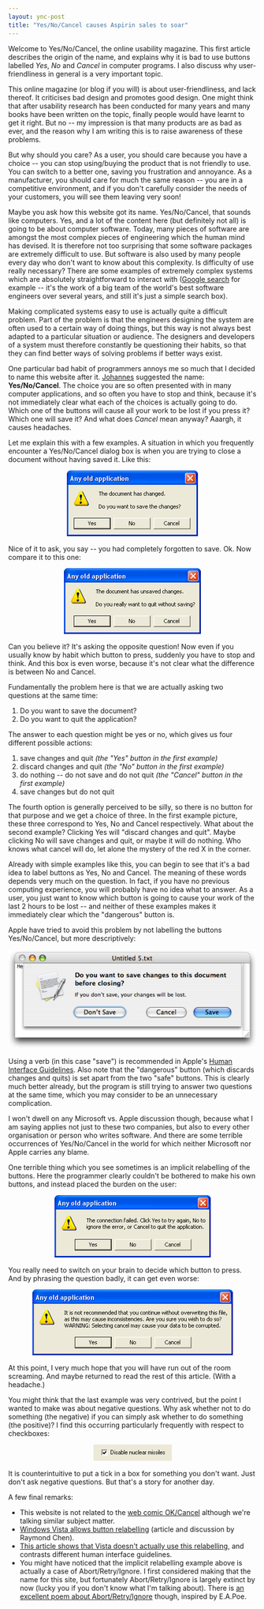 ```yaml
---
layout: ync-post
title: "Yes/No/Cancel causes Aspirin sales to soar"
---
```


Welcome to Yes/No/Cancel, the online usability magazine. This first article describes the origin of
the name, and explains why it is bad to use buttons labelled *Yes*, *No* and *Cancel* in computer
programs. I also discuss why user-friendliness in general is a very important topic.

This online
magazine (or blog if you will) is about user-friendliness, and lack thereof. It criticises bad
design and promotes good design. One might think that after usability research has been conducted
for many years and many books have been written on the topic, finally people would have learnt to
get it right. But no -- my impression is that many products are as bad as ever, and the reason why I
am writing this is to raise awareness of these problems.

But why should you care? As a user, you
should care because you have a choice -- you can stop using/buying the product that is not friendly
to use. You can switch to a better one, saving you frustration and annoyance. As a manufacturer, you
should care for much the same reason -- you are in a competitive environment, and if you don't
carefully consider the needs of your customers, you will see them leaving very soon!

Maybe you ask
how this website got its name. Yes/No/Cancel, that sounds like computers. Yes, and a lot of the
content here (but definitely not all) is going to be about computer software. Today, many pieces of
software are amongst the most complex pieces of engineering which the human mind has devised. It is
therefore not too surprising that some software packages are extremely difficult to use. But
software is also used by many people every day who don't want to know about this complexity. Is
difficulty of use really necessary? There are some examples of extremely complex systems which are
absolutely straightforward to interact with ([Google search](http://www.google.com) for example --
it's the work of a big team of the world's best software engineers over several years, and still
it's just a simple search box).

Making complicated systems easy to use is actually quite a
difficult problem. Part of the problem is that the engineers designing the system are often used to
a certain way of doing things, but this way is not always best adapted to a particular situation or
audience. The designers and developers of a system must therefore constantly be questioning their
habits, so that they can find better ways of solving problems if better ways exist.

One particular
bad habit of programmers annoys me so much that I decided to name this website after it.
[Johannes](http://www.jhauser.de/) suggested the name: **Yes/No/Cancel**. The choice you are so
often presented with in many computer applications, and so often you have to stop and think, because
it's not immediately clear what each of the choices is actually going to do. Which one of the
buttons will cause all your work to be lost if you press it? Which one will save it? And what does
*Cancel* mean anyway? Aaargh, it causes headaches.

Let me explain this with a few examples. A
situation in which you frequently encounter a Yes/No/Cancel dialog box is when you are trying to
close a document without having saved it. Like
this:

<p style="text-align:
center"><img src="/static/2007/07/yesnocancel1-en.png" alt="Do you want to save the changes?
Yes/No/Cancel" /></p>

Nice of it to ask, you say -- you had completely forgotten to save. Ok. Now
compare it to this one:

<p style="text-align:
center"><img src="/static/2007/07/yesnocancel2-en.png" alt="Do you really want to quit without
saving? Yes/No/Cancel" /></p>

Can you believe it? It's asking the opposite question! Now even if you
usually know by habit which button to press, suddenly you have to stop and think. And this box is
even worse, because it's not clear what the difference is between No and Cancel.

Fundamentally the problem here is that we are actually asking two questions at the same time:

1. Do you want to save the document?
2. Do you want to quit the application?

The answer to each question might be yes or no, which gives us four different possible actions:

1. save changes and quit *(the "Yes" button in the first example)*
2. discard changes and quit *(the "No" button in the first example)*
3. do nothing -- do not save and do not quit *(the "Cancel" button in the first example)*
4. save changes but do not quit

The fourth option is generally perceived
to be silly, so there is no button for that purpose and we get a choice of three. In the first
example picture, these three correspond to Yes, No and Cancel respectively. What about the second
example? Clicking Yes will "discard changes and quit". Maybe clicking No will save changes and quit,
or maybe it will do nothing. Who knows what cancel will do, let alone the mystery of the red X in
the corner.

Already with simple examples like this, you can begin to see that it's a bad idea to
label buttons as Yes, No and Cancel. The meaning of these words depends very much on the question.
In fact, if you have no previous computing experience, you will probably have no idea what to
answer. As a user, you just want to know which button is going to cause your work of the last 2
hours to be lost -- and neither of these examples makes it immediately clear which the "dangerous"
button is.

Apple have tried to avoid this problem by not labelling the buttons Yes/No/Cancel, but
more descriptively:

<p
align="center"><a href="/static/2007/07/yesnocancel3-en.png" title="Do you want to save changes to
this document before closing? Don’t
Save/Cancel/Save"><img src="/static/2007/07/yesnocancel3-en.png" alt="Do you want to save changes to
this document before closing? Don’t Save/Cancel/Save" /></a></p>

Using a verb (in this case "save") is recommended in Apple's
[Human Interface Guidelines](http://developer.apple.com/documentation/UserExperience/Conceptual/OSXHIGuidelines/).
Also note that the "dangerous" button (which discards changes and quits) is set apart from the two
"safe" buttons. This is clearly much better already, but the program is still trying to answer two
questions at the same time, which you may consider to be an unnecessary complication.</p>

I won't dwell
on any Microsoft vs. Apple discussion though, because what I am saying applies not just to these two
companies, but also to every other organisation or person who writes software. And there are some
terrible occurrences of Yes/No/Cancel in the world for which neither Microsoft nor Apple carries any
blame.

One terrible thing which you see sometimes is an implicit relabelling of the buttons. Here
the programmer clearly couldn't be bothered to make his own buttons, and instead placed the burden
on the user:

<p style="text-align:
center"><img src="/static/2007/07/yesnocancel4-en.png" alt="The connection failed. Click Yes to try
again, No to ignore the error, or Cancel to quit the application." /></p>

You really need to switch
on your brain to decide which button to press. And by phrasing the question badly, it can get even
worse:

<p style="text-align:
center"><img src="/static/2007/07/yesnocancel5-en.png" alt="It is not recommended that you continue
without overwriting this file…" /></p>

At this point, I very much hope that you will have run out
of the room screaming. And maybe returned to read the rest of this article. (With a headache.)

You might think that the last example was very contrived, but the point I wanted to make was about
negative questions. Why ask whether not to do something (the negative) if you can simply ask whether
to do something (the positive)? I find this occurring particularly frequently with respect to
checkboxes:

<p style="text-align:
center"><img src="/static/2007/07/yesnocancel6-en.png" alt="Disable nuclear missiles?" /></p>

It is counterintuitive to put a tick in a box for something you don't want. Just don't ask negative
questions. But that's a story for another day.

A few final remarks:

* This website is not related to the
  [web comic OK/Cancel](http://www.ok-cancel.com/) although we're talking similar subject
  matter.
* [Windows Vista allows button relabelling](http://blogs.msdn.com/oldnewthing/archive/2006/09/11/749489.aspx)
  (article and discussion by Raymond Chen).
* [This article shows that Vista doesn't actually use this relabelling](http://www.user-interface.org/2005/12/23/dialog-boxes/),
  and contrasts different human interface guidelines.
* You might have noticed that the implicit relabelling example above is actually
  a case of Abort/Retry/Ignore. I first considered making that the name for this site, but fortunately
  Abort/Retry/Ignore is largely extinct by now (lucky you if you don't know what I'm talking about).
  There is
  [an excellent poem about Abort/Retry/Ignore](http://www.annoyances.org/exec/show/article09-122)
  though, inspired by E.A.Poe.

